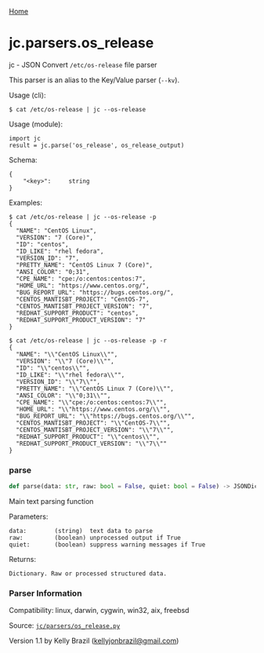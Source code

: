 [Home](https://kellyjonbrazil.github.io/jc/)
<a id="jc.parsers.os_release"></a>

# jc.parsers.os\_release

jc - JSON Convert `/etc/os-release` file parser

This parser is an alias to the Key/Value parser (`--kv`).

Usage (cli):

    $ cat /etc/os-release | jc --os-release

Usage (module):

    import jc
    result = jc.parse('os_release', os_release_output)

Schema:

    {
        "<key>":     string
    }

Examples:

    $ cat /etc/os-release | jc --os-release -p
    {
      "NAME": "CentOS Linux",
      "VERSION": "7 (Core)",
      "ID": "centos",
      "ID_LIKE": "rhel fedora",
      "VERSION_ID": "7",
      "PRETTY_NAME": "CentOS Linux 7 (Core)",
      "ANSI_COLOR": "0;31",
      "CPE_NAME": "cpe:/o:centos:centos:7",
      "HOME_URL": "https://www.centos.org/",
      "BUG_REPORT_URL": "https://bugs.centos.org/",
      "CENTOS_MANTISBT_PROJECT": "CentOS-7",
      "CENTOS_MANTISBT_PROJECT_VERSION": "7",
      "REDHAT_SUPPORT_PRODUCT": "centos",
      "REDHAT_SUPPORT_PRODUCT_VERSION": "7"
    }

    $ cat /etc/os-release | jc --os-release -p -r
    {
      "NAME": "\\"CentOS Linux\\"",
      "VERSION": "\\"7 (Core)\\"",
      "ID": "\\"centos\\"",
      "ID_LIKE": "\\"rhel fedora\\"",
      "VERSION_ID": "\\"7\\"",
      "PRETTY_NAME": "\\"CentOS Linux 7 (Core)\\"",
      "ANSI_COLOR": "\\"0;31\\"",
      "CPE_NAME": "\\"cpe:/o:centos:centos:7\\"",
      "HOME_URL": "\\"https://www.centos.org/\\"",
      "BUG_REPORT_URL": "\\"https://bugs.centos.org/\\"",
      "CENTOS_MANTISBT_PROJECT": "\\"CentOS-7\\"",
      "CENTOS_MANTISBT_PROJECT_VERSION": "\\"7\\"",
      "REDHAT_SUPPORT_PRODUCT": "\\"centos\\"",
      "REDHAT_SUPPORT_PRODUCT_VERSION": "\\"7\\""
    }

<a id="jc.parsers.os_release.parse"></a>

### parse

```python
def parse(data: str, raw: bool = False, quiet: bool = False) -> JSONDictType
```

Main text parsing function

Parameters:

    data:        (string)  text data to parse
    raw:         (boolean) unprocessed output if True
    quiet:       (boolean) suppress warning messages if True

Returns:

    Dictionary. Raw or processed structured data.

### Parser Information
Compatibility:  linux, darwin, cygwin, win32, aix, freebsd

Source: [`jc/parsers/os_release.py`](https://github.com/kellyjonbrazil/jc/blob/master/jc/parsers/os_release.py)

Version 1.1 by Kelly Brazil (kellyjonbrazil@gmail.com)
